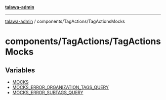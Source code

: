[**talawa-admin**](../../../README.md)

***

[talawa-admin](../../../README.md) / components/TagActions/TagActionsMocks

# components/TagActions/TagActionsMocks

## Variables

- [MOCKS](variables/MOCKS.md)
- [MOCKS\_ERROR\_ORGANIZATION\_TAGS\_QUERY](variables/MOCKS_ERROR_ORGANIZATION_TAGS_QUERY.md)
- [MOCKS\_ERROR\_SUBTAGS\_QUERY](variables/MOCKS_ERROR_SUBTAGS_QUERY.md)
